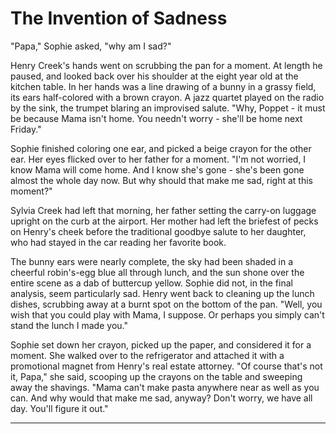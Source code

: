 # The Invention of Sadness

"Papa," Sophie asked, "why am I sad?"

Henry Creek's hands went on scrubbing the pan for a moment. At length he paused, and looked back over his shoulder at the eight year old at the kitchen table. In her hands was a line drawing of a bunny in a grassy field, its ears half-colored with a brown crayon. A jazz quartet played on the radio by the sink, the trumpet blaring an improvised salute. "Why, Poppet - it must be because Mama isn't home. You needn't worry - she'll be home next Friday."

Sophie finished coloring one ear, and picked a beige crayon for the other ear. Her eyes flicked over to her father for a moment. "I'm not worried, I know Mama will come home. And I know she's gone - she's been gone almost the whole day now. But why should that make me sad, right at this moment?"

Sylvia Creek had left that morning, her father setting the carry-on luggage upright on the curb at the airport. Her mother had left the briefest of pecks on Henry's cheek before the traditional goodbye salute to her daughter, who had stayed in the car reading her favorite book.

The bunny ears were nearly complete, the sky had been shaded in a cheerful robin's-egg blue all through lunch, and the sun shone over the entire scene as a dab of buttercup yellow. Sophie did not, in the final analysis, seem particularly sad. Henry went back to cleaning up the lunch dishes, scrubbing away at a burnt spot on the bottom of the pan. "Well, you wish that you could play with Mama, I suppose. Or perhaps you simply can't stand the lunch I made you."

Sophie set down her crayon, picked up the paper, and considered it for a moment. She walked over to the refrigerator and attached it with a promotional magnet from Henry's real estate attorney. "Of course that's not it, Papa," she said, scooping up the crayons on the table and sweeping away the shavings. "Mama can't make pasta anywhere near as well as you can. And why would that make me sad, anyway? Don't worry, we have all day. You'll figure it out."

***

